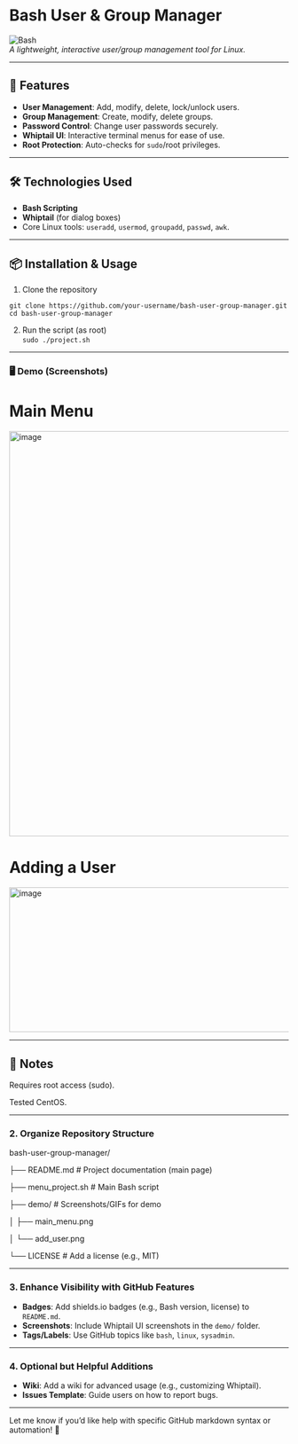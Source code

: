 # Bash User & Group Manager  

![Bash](https://img.shields.io/badge/Bash-4EAA25?style=for-the-badge&logo=gnu-bash&logoColor=white)  
*A lightweight, interactive user/group management tool for Linux.*  

---

## 🚀 Features  
- **User Management**: Add, modify, delete, lock/unlock users.  
- **Group Management**: Create, modify, delete groups.  
- **Password Control**: Change user passwords securely.  
- **Whiptail UI**: Interactive terminal menus for ease of use.  
- **Root Protection**: Auto-checks for `sudo`/root privileges.  

---

## 🛠️ Technologies Used  
- **Bash Scripting**  
- **Whiptail** (for dialog boxes)  
- Core Linux tools: `useradd`, `usermod`, `groupadd`, `passwd`, `awk`.  

---

## 📦 Installation & Usage  

1. Clone the repository

`git clone https://github.com/your-username/bash-user-group-manager.git`  
`cd bash-user-group-manager`  

2. Run the script (as root)  
`sudo ./project.sh`

---

### 🖥️ Demo (Screenshots)

# Main Menu

<img width="951" height="731" alt="image" src="https://github.com/user-attachments/assets/c6e5c621-0e8b-4003-afd0-ce9ff99a9ae5" />


# Adding a User

<img width="506" height="261" alt="image" src="https://github.com/user-attachments/assets/a3908111-8350-4710-a36a-1be8341398a3" />




---


## 📝 Notes
Requires root access (sudo).

Tested CentOS.

---

### **2. Organize Repository Structure**

bash-user-group-manager/

├── README.md # Project documentation (main page)

├── menu_project.sh # Main Bash script

├── demo/ # Screenshots/GIFs for demo

│ ├── main_menu.png

│ └── add_user.png

└── LICENSE # Add a license (e.g., MIT)

---

### **3. Enhance Visibility with GitHub Features**
- **Badges**: Add shields.io badges (e.g., Bash version, license) to `README.md`.  
- **Screenshots**: Include Whiptail UI screenshots in the `demo/` folder.  
- **Tags/Labels**: Use GitHub topics like `bash`, `linux`, `sysadmin`.  

---

### **4. Optional but Helpful Additions**
- **Wiki**: Add a wiki for advanced usage (e.g., customizing Whiptail).  
- **Issues Template**: Guide users on how to report bugs.  

---


Let me know if you’d like help with specific GitHub markdown syntax or automation! 🚀
